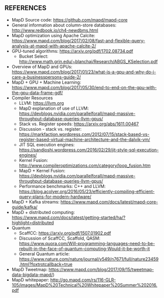 ## REFERENCES  

* MapD Source code:  https://github.com/mapd/mapd-core
* General information about column-store databases:  http://www.redbook.io/ch4-newdbms.html
* MapD optimization using Apache Calcite:  https://www.mapd.com/blog/2017/02/08/fast-and-flexible-query-analysis-at-mapd-with-apache-calcite-2/
* GPU-tuned algorithms:  https://arxiv.org/pdf/1702.08734.pdf
  * Bucket Select:   http://www.math.grin.edu/~blanchaj/Research/ABGS_KSelection.pdf
* Overview of MapD and GPUs:  https://www.mapd.com/blog/2017/01/23/what-is-a-gpu-and-why-do-i-care-a-businesspersons-guide-2/
* MapD + GPU + Machine Learning:  https://www.mapd.com/blog/2017/05/30/end-to-end-on-the-gpu-with-the-gpu-data-frame-gdf/
* Compiler Resources
  * LLVM:  https://llvm.org
  * MapD explanation of use of LLVM:  https://devblogs.nvidia.com/parallelforall/mapd-massive-throughput-database-queries-llvm-gpus/
  * Stack vs. Register speeds:  https://arxiv.org/abs/1611.00467
  * Discussion - stack vs. register:  https://markfaction.wordpress.com/2012/07/15/stack-based-vs-register-based-virtual-machine-architecture-and-the-dalvik-vm/
  * JIT SQL execution engines:  https://sandjoshi.wordpress.com/2016/02/29/jit-style-sql-execution-engines/
  * Kernel Fusion:  http://www.compileroptimizations.com/category/loop_fusion.htm
  * MapD + Kernel Fusion: https://devblogs.nvidia.com/parallelforall/mapd-massive-throughput-database-queries-llvm-gpus/
  * Performance benchmarks:  C++ and LLVM:  https://blog.acolyer.org/2016/05/23/efficiently-compiling-efficient-query-plans-for-modern-hardware/
* MapD + Kafka streams:  https://www.mapd.com/docs/latest/mapd-core-guide/kafka/
* MapD + distributed computing:  https://www.mapd.com/docs/latest/getting-started/ha/?highlight=distributed
* Quantum
  * ScaffCC:  https://arxiv.org/pdf/1507.01902.pdf
  * Discussion of ScaffCC, Scaffold, QASM:  https://www.quora.com/Will-programming-languages-need-to-be-rebuilt-in-the-face-of-quantum-computing-Would-it-be-worth-it
  * General Quantum article:  https://www.nature.com/nature/journal/v549/n7671/full/nature23459.html?foxtrotcallback=true
* MapD Tweetmap:  https://www.mapd.com/blog/2017/09/15/tweetmap-data-bigdata-mapd/)
* MapD whitepaper:  http://go.mapd.com/rs/116-GLR-105/images/MapD%20Technical%20Whitepaper%20Summer%202016.pdf
